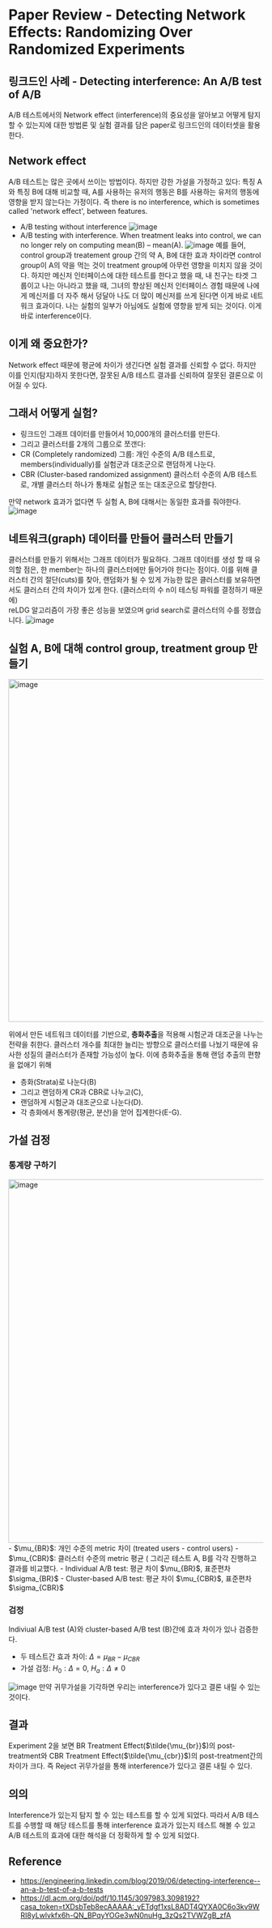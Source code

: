 # Paper Review - Detecting Network Effects: Randomizing Over Randomized Experiments

## 링크드인 사례 - Detecting interference: An A/B test of A/B

A/B 테스트에서의 Network effect (interference)의 중요성을 알아보고 어떻게 탐지할 수 있는지에 대한 방법론 및 실험 결과를 담은 paper로 링크드인의 데이터셋을 활용한다.

## Network effect
A/B 테스트는 많은 곳에서 쓰이는 방법이다. 하지만 강한 가설을 가정하고 있다: 
특징 A와 특징 B에 대해 비교할 때, A를 사용하는 유저의 행동은 B를 사용하는 유저의 행동에 영향을 받지 않는다는 가정이다. 
즉 there is no interference, which is sometimes called 'network effect', between features.

- A/B testing without interference
![image](https://github.com/juyeon999/ab_test/assets/132811616/a780a6b4-fbc4-4c7c-a36b-b0cc2560993b)
- A/B testing with interference. When treatment leaks into control, we can no longer rely on computing mean(B) – mean(A).
![image](https://github.com/juyeon999/ab_test/assets/132811616/0dafbc87-11cd-41d6-b7d9-71dae3ae7d1d)
예를 들어, control group과 treatement group 간의 약 A, B에 대한 효과 차이라면 control group이 A의 약을 먹는 것이 treatment group에 아무런 영향을 미치지 않을 것이다.
하지만 메신저 인터페이스에 대한 테스트를 한다고 했을 때, 내 친구는 타겟 그룹이고 나는 아니라고 했을 때, 그녀의 향상된 메신저 인터페이스 경험 때문에 나에게 메신저를 더 자주 해서 덩달아 나도 더 많이 메신저를 쓰게 된다면 이게 바로 네트워크 효과이다. 나는 실험의 일부가 아님에도 실험에 영향을 받게 되는 것이다. 이게 바로 interference이다.


## 이게 왜 중요한가?
Network effect 때문에 평균에 차이가 생긴다면 실험 결과를 신뢰할 수 없다. 하지만 이를 인지(탐지)하지 못한다면, 잘못된 A/B 테스트 결과를 신뢰하여 잘못된 결론으로 이어질 수 있다. 

## 그래서 어떻게 실험?
- 링크드인 그래프 데이터를 만들어서 10,000개의 클러스터를 만든다.
- 그리고 클러스터를 2개의 그룹으로 쪼갠다:
- CR (Completely randomized) 그룹: 개인 수준의 A/B 테스트로, members(individually)를 실험군과 대조군으로 랜덤하게 나눈다.
- CBR (Cluster-based randomized assignment) 클러스터 수준의 A/B 테스트로, 개별 클러스터 하나가 통채로 실험군 또는 대조군으로 할당한다.

만약 network 효과가 없다면 두 실험 A, B에 대해서는 동일한 효과를 줘야한다.
![image](https://github.com/juyeon999/ab_test/assets/132811616/ca6488f5-9724-494e-9eeb-796ed1822365)

## 네트워크(graph) 데이터를 만들어 클러스터 만들기
클러스터를 만들기 위해서는 그래프 데이터가 필요하다. 그래프 데이터를 생성 할 때 유의할 점은, 한 member는 하나의 클러스터에만 들어가야 한다는 점이다. 이를 위해 클러스터 간의 절단(cuts)를 찾아, 랜덤화가 될 수 있게 가능한 많은 클러스터를 보유하면서도 클러스터 간의 차이가 있게 한다. (클러스터의 수 n이 테스팅 파워를 결정하기 때문에)  
reLDG 알고리즘이 가장 좋은 성능을 보였으며 grid search로 클러스터의 수를 정했습니다.
![image](https://github.com/juyeon999/ab_test/assets/132811616/8f527e10-c879-46a7-a894-41db997b3b86)

## 실험 A, B에 대해 control group, treatment group 만들기
<img width="677" alt="image" src="https://github.com/juyeon999/ab_test/assets/132811616/8ad240ae-d73c-4fb7-8888-ab630de64ab1">

위에서 만든 네트워크 데이터를 기반으로, **층화추출**을 적용해 시험군과 대조군을 나누는 전략을 취한다. 클러스터 개수를 최대한 늘리는 방향으로 클러스터를 나눴기 때문에 유사한 성질의 클러스터가 존재할 가능성이 높다. 이에 층화추출을 통해 랜덤 추출의 편향을 없애기 위해 
- 층화(Strata)로 나눈다(B)
- 그리고 랜덤하게 CR과 CBR로 나누고(C),
- 랜덤하게 시험군과 대조군으로 나눈다(D).
- 각 층화에서 통계량(평균, 분산)을 얻어 집계한다(E-G).  

## 가설 검정
### 통계량 구하기
<img width="718" alt="image" src="https://github.com/juyeon999/ab_test/assets/132811616/52f79de5-a803-4a9a-a6c5-ac32ce073873">
- $\mu_{BR}$: 개인 수준의 metric 차이 (treated users - control users)
- $\mu_{CBR}$: 클러스터 수준의 metric 평균 (
그리곤 테스트 A, B를 각각 진행하고 결과를 비교했다.
- Individual A/B test: 평균 차이 $\mu_{BR}$, 표준편차 $\sigma_{BR}$
- Cluster-based A/B test: 평균 차이 $\mu_{CBR}$, 표준편차 $\sigma_{CBR}$

### 검정
Indiviual A/B test (A)와 cluster-based A/B test (B)간에 효과 차이가 있나 검증한다.
- 두 테스트간 효과 차이: $\Delta = \mu_{BR} - \mu_{CBR}$
- 가설 검정: $H_0: \Delta = 0$, $H_a: \Delta \neq 0$

![image](https://github.com/juyeon999/ab_test/assets/132811616/209ae3c1-6ed7-451d-a184-0c2cb5f3c163)
만약 귀무가설을 기각하면 우리는 interference가 있다고 결론 내릴 수 있는 것이다. 

## 결과
Experiment 2을 보면 BR Treatment Effect($\tilde{\mu_{br}}$)의 post-treatment와 CBR Treatment Effect($\tilde{\mu_{cbr}}$)의 post-treatment간의 차이가 크다. 즉 Reject 귀무가설을 통해 interference가 있다고 결론 내릴 수 있다.

## 의의
Interference가 있는지 탐지 할 수 있는 테스트를 할 수 있게 되었다. 따라서 A/B 테스트를 수행할 때 해당 테스트를 통해 interference 효과가 있는지 테스트 해볼 수 있고 A/B 테스트의 효과에 대한 해석을 더 정확하게 할 수 있게 되었다.

## Reference
- https://engineering.linkedin.com/blog/2019/06/detecting-interference--an-a-b-test-of-a-b-tests
- https://dl.acm.org/doi/pdf/10.1145/3097983.3098192?casa_token=tXDsbTeb8ecAAAAA:_yETdgf1xsL8ADT4QYXA0C6o3kv9WRI8yLwlvkfx6h-QN_BPqyYOGe3wN0nuHg_3zQs2TVWZgB_zfA
